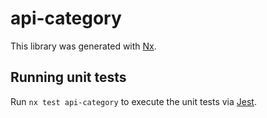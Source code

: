 # api-category

This library was generated with [Nx](https://nx.dev).





## Running unit tests

Run `nx test api-category` to execute the unit tests via [Jest](https://jestjs.io).


